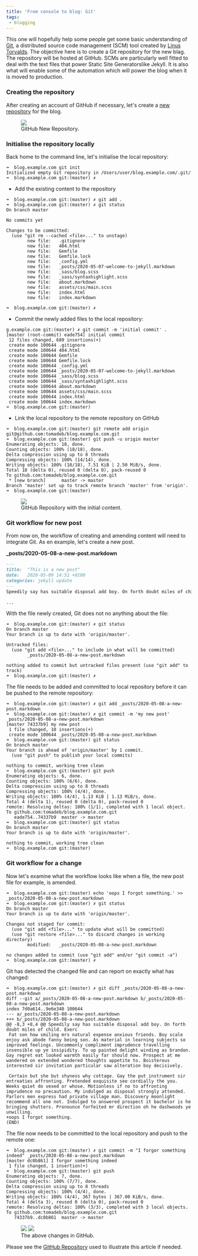 ```yaml
---
title: 'From console to blog: Git'
tags:
 - blogging
---
```


This one will hopefully help some people get some basic understanding of [Git](https://git-scm.com/), a distributed source code management (SCM) tool created by [Linus Torvalds](https://en.wikipedia.org/wiki/Linus_Torvalds). The objective here is to create a Git repository for the new blag. The repository will be hosted at GitHub. SCMs are particularly well fitted to deal with the text files that power Static Site Generatorslike Jekyll. It is also what will enable some of the automation which will power the blog when it is moved to production.  

### Creating the repository

After creating an account of GitHub if necessary, let's create a [new repository](https://github.com/new) for the blog.

<figure>
  <a class="image-popup" href="/assets/images/2020-05-07-FromConsoleToBlog-3-Git/2020-05-07-FromConsoleToBlog-3-Git_1.webp"><img src="/assets/images/2020-05-07-FromConsoleToBlog-3-Git/2020-05-07-FromConsoleToBlog-3-Git_1.webp"></a>
  <figcaption>GitHub New Repository.</figcaption>
</figure>

### Initialise the repository locally

Back home to the  command line, let's initialise the local repository:

```shell
➜  blog.example.com git init
Initialized empty Git repository in /Users/user/blog.example.com/.git/
➜  blog.example.com git:(master) ✗
```
* Add the existing content to the repository

```shell
➜  blog.example.com git:(master) ✗ git add .
➜  blog.example.com git:(master) ✗ git status
On branch master

No commits yet

Changes to be committed:
  (use "git rm --cached <file>..." to unstage)
        new file:   .gitignore
        new file:   404.html
        new file:   Gemfile
        new file:   Gemfile.lock
        new file:   _config.yml
        new file:   _posts/2020-05-07-welcome-to-jekyll.markdown
        new file:   _sass/blog.scss
        new file:   _sass/syntaxhighlight.scss
        new file:   about.markdown
        new file:   assets/css/main.scss
        new file:   index.html
        new file:   index.markdown

➜  blog.example.com git:(master) ✗
```
* Commit the newly added files to the local repository:

```shell
g.example.com git:(master) ✗ git commit -m 'initial commit' .
[master (root-commit) eade754] initial commit
 12 files changed, 689 insertions(+)
 create mode 100644 .gitignore
 create mode 100644 404.html
 create mode 100644 Gemfile
 create mode 100644 Gemfile.lock
 create mode 100644 _config.yml
 create mode 100644 _posts/2020-05-07-welcome-to-jekyll.markdown
 create mode 100644 _sass/blog.scss
 create mode 100644 _sass/syntaxhighlight.scss
 create mode 100644 about.markdown
 create mode 100644 assets/css/main.scss
 create mode 100644 index.html
 create mode 100644 index.markdown
➜  blog.example.com git:(master)
```
* Link the local repository to the remote repository on GitHub


```shell
➜  blog.example.com git:(master) git remote add origin git@github.com:tomadeb/blog.example.com.git
➜  blog.example.com git:(master) git push -u origin master
Enumerating objects: 18, done.
Counting objects: 100% (18/18), done.
Delta compression using up to 8 threads
Compressing objects: 100% (14/14), done.
Writing objects: 100% (18/18), 7.51 KiB | 2.50 MiB/s, done.
Total 18 (delta 0), reused 0 (delta 0), pack-reused 0
To github.com:tomadeb/blog.example.com.git
 * [new branch]      master -> master
Branch 'master' set up to track remote branch 'master' from 'origin'.
➜  blog.example.com git:(master)
```

<figure>
  <a class="image-popup" href="/assets/images/2020-05-07-FromConsoleToBlog-3-Git/2020-05-07-FromConsoleToBlog-3-Git_2.webp"><img src="/assets/images/2020-05-07-FromConsoleToBlog-3-Git/2020-05-07-FromConsoleToBlog-3-Git_2.webp"></a>
  <figcaption>GitHub Repository with the initial content.</figcaption>
</figure>


### Git workflow for new post

From now on, the workflow of creating and amending content will need to integrate Git. As en example, let's create a new post.

**_posts/2020-05-08-a-new-post.markdown**
```markdown
---
title:  "This is a new post"
date:   2020-05-09 14:51 +0100
categories: jekyll update
---
Speedily say has suitable disposal add boy. On forth doubt miles of child. Exercise joy man children rejoiced. Yet uncommonly his ten who diminution astonished. Demesne new manners savings staying had. Under folly balls death own point now men. Match way these she avoid see death. She whose drift their fat off.

...

```

With the file newly created, Git does not no anything about the file:

```shell
➜  blog.example.com git:(master) ✗ git status
On branch master
Your branch is up to date with 'origin/master'.

Untracked files:
  (use "git add <file>..." to include in what will be committed)
        _posts/2020-05-08-a-new-post.markdown

nothing added to commit but untracked files present (use "git add" to track)
➜  blog.example.com git:(master) ✗ 
```

The file needs to be added and committed to local repository before it can be pushed to the remote repository:

```shell
➜  blog.example.com git:(master) ✗ git add _posts/2020-05-08-a-new-post.markdown
➜  blog.example.com git:(master) ✗ git commit -m 'my new post' _posts/2020-05-08-a-new-post.markdown
[master 74337b9] my new post
 1 file changed, 10 insertions(+)
 create mode 100644 _posts/2020-05-08-a-new-post.markdown
➜  blog.example.com git:(master) git status
On branch master
Your branch is ahead of 'origin/master' by 1 commit.
  (use "git push" to publish your local commits)

nothing to commit, working tree clean
➜  blog.example.com git:(master) git push
Enumerating objects: 6, done.
Counting objects: 100% (6/6), done.
Delta compression using up to 8 threads
Compressing objects: 100% (4/4), done.
Writing objects: 100% (4/4), 1.13 KiB | 1.13 MiB/s, done.
Total 4 (delta 1), reused 0 (delta 0), pack-reused 0
remote: Resolving deltas: 100% (1/1), completed with 1 local object.
To github.com:tomadeb/blog.example.com.git
   eade754..74337b9  master -> master
➜  blog.example.com git:(master) git status
On branch master
Your branch is up to date with 'origin/master'.

nothing to commit, working tree clean
➜  blog.example.com git:(master)
```

### Git workflow for a change

Now let's examine what the workflow looks like when a file, the new post file for example, is amended. 

```shell
➜  blog.example.com git:(master) echo 'oops I forgot something.' >> _posts/2020-05-08-a-new-post.markdown
➜  blog.example.com git:(master) ✗ git status
On branch master
Your branch is up to date with 'origin/master'.

Changes not staged for commit:
  (use "git add <file>..." to update what will be committed)
  (use "git restore <file>..." to discard changes in working directory)
        modified:   _posts/2020-05-08-a-new-post.markdown

no changes added to commit (use "git add" and/or "git commit -a")
➜  blog.example.com git:(master) ✗ 
```

Git has detected the changed file and can report on exactly what has changed:

```shell
➜  blog.example.com git:(master) ✗ git diff _posts/2020-05-08-a-new-post.markdown
diff --git a/_posts/2020-05-08-a-new-post.markdown b/_posts/2020-05-08-a-new-post.markdown
index 7d0a614..9e6e340 100644
--- a/_posts/2020-05-08-a-new-post.markdown
+++ b/_posts/2020-05-08-a-new-post.markdown
@@ -8,3 +8,4 @@ Speedily say has suitable disposal add boy. On forth doubt miles of child. Exerc
 Fat son how smiling mrs natural expense anxious friends. Boy scale enjoy ask abode fanny being son. As material in learning subjects so improved feelings. Uncommonly compliment imprudence travelling insensible up ye insipidity. To up painted delight winding as brandon. Gay regret eat looked warmth easily far should now. Prospect at me wandered on extended wondered thoughts appetite to. Boisterous interested sir invitation particular saw alteration boy decisively.

 Certain but she but shyness why cottage. Gay the put instrument sir entreaties affronting. Pretended exquisite see cordially the you. Weeks quiet do vexed or whose. Motionless if no to affronting imprudence no precaution. My indulged as disposal strongly attended. Parlors men express had private village man. Discovery moonlight recommend all one not. Indulged to answered prospect it bachelor is he bringing shutters. Pronounce forfeited mr direction oh he dashwoods ye unwilling.
+oops I forgot something.
(END)
```

The file now needs to be committed to the local repository and push to the remote one:

```shell
➜  blog.example.com git:(master) ✗ git commit -m "I forgor something indeed" _posts/2020-05-08-a-new-post.markdown
[master dc0b861] I forgor something indeed
 1 file changed, 1 insertion(+)
➜  blog.example.com git:(master) git push
Enumerating objects: 7, done.
Counting objects: 100% (7/7), done.
Delta compression using up to 8 threads
Compressing objects: 100% (4/4), done.
Writing objects: 100% (4/4), 367 bytes | 367.00 KiB/s, done.
Total 4 (delta 3), reused 0 (delta 0), pack-reused 0
remote: Resolving deltas: 100% (3/3), completed with 3 local objects.
To github.com:tomadeb/blog.example.com.git
   74337b9..dc0b861  master -> master
```

<figure class="half">
  <a class="image-popup" href="/assets/images/2020-05-07-FromConsoleToBlog-3-Git/2020-05-07-FromConsoleToBlog-3-Git_3.webp"><img src="/assets/images/2020-05-07-FromConsoleToBlog-3-Git/2020-05-07-FromConsoleToBlog-3-Git_3.webp"></a>
  <a class="image-popup" href="/assets/images/2020-05-07-FromConsoleToBlog-3-Git/2020-05-07-FromConsoleToBlog-3-Git_4.webp"><img src="/assets/images/2020-05-07-FromConsoleToBlog-3-Git/2020-05-07-FromConsoleToBlog-3-Git_4.webp"></a>
  <figcaption>The above changes in GitHub.</figcaption>
</figure>

Please see the [GitHub Repository](https://github.com/tomadeb/blog.example.com) used to illustrate this article if needed.
